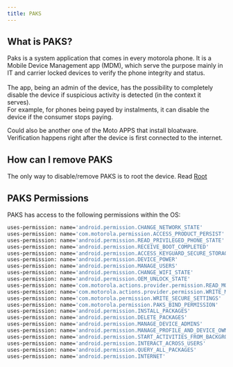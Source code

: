 ```yaml
---
title: PAKS
---
```


## What is PAKS?

Paks is a system application that comes in every motorola phone. It is a Mobile Device Management app (MDM), which serve the purpose mainly in IT and carrier locked devices to verify the phone integrity and status.<br/><br/>
The app, being an admin of the device, has the possibility to completely disable the device if suspicious activity is detected (in the context it serves).<br/>
For example, for phones being payed by instalments, it can disable the device if the consumer stops paying.<br/>

Could also be another one of the Moto APPS that install bloatware.<br/>
Verification happens right after the device is first connected to the internet.

## How can I remove PAKS

The only way to disable/remove PAKS is to root the device. Read [Root](modding/root)

## PAKS Permissions

PAKS has access to the following permissions within the OS:

```sh
uses-permission: name='android.permission.CHANGE_NETWORK_STATE'
uses-permission: name='com.motorola.permission.ACCESS_PRODUCT_PERSIST'
uses-permission: name='android.permission.READ_PRIVILEGED_PHONE_STATE'
uses-permission: name='android.permission.RECEIVE_BOOT_COMPLETED'
uses-permission: name='android.permission.ACCESS_KEYGUARD_SECURE_STORAGE'
uses-permission: name='android.permission.DEVICE_POWER'
uses-permission: name='android.permission.MANAGE_USERS'
uses-permission: name='android.permission.CHANGE_WIFI_STATE'
uses-permission: name='android.permission.OEM_UNLOCK_STATE'
uses-permission: name='com.motorola.actions.provider.permission.READ_MODES'
uses-permission: name='com.motorola.actions.provider.permission.WRITE_MODES'
uses-permission: name='com.motorola.permission.WRITE_SECURE_SETTINGS'
uses-permission: name='com.motorola.permission.PAKS_BIND_PERMISSION'
uses-permission: name='android.permission.INSTALL_PACKAGES'
uses-permission: name='android.permission.DELETE_PACKAGES'
uses-permission: name='android.permission.MANAGE_DEVICE_ADMINS'
uses-permission: name='android.permission.MANAGE_PROFILE_AND_DEVICE_OWNERS'
uses-permission: name='android.permission.START_ACTIVITIES_FROM_BACKGROUND'
uses-permission: name='android.permission.INTERACT_ACROSS_USERS'
uses-permission: name='android.permission.QUERY_ALL_PACKAGES'
uses-permission: name='android.permission.INTERNET'
```
